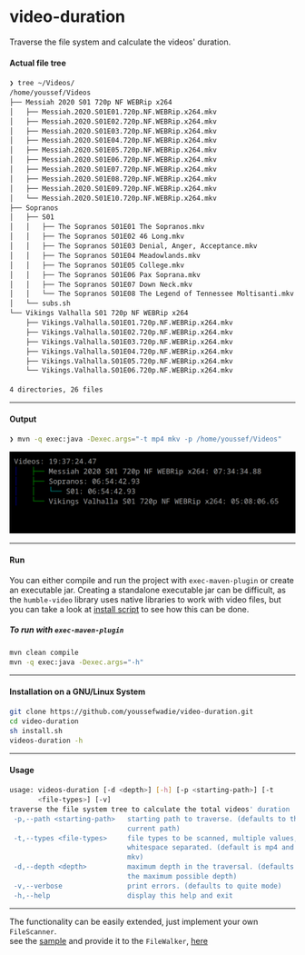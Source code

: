 # video-duration
Traverse the file system and calculate the videos' duration. 

#### Actual file tree
```bash
❯ tree ~/Videos/
/home/youssef/Videos
├── Messiah 2020 S01 720p NF WEBRip x264
│   ├── Messiah.2020.S01E01.720p.NF.WEBRip.x264.mkv
│   ├── Messiah.2020.S01E02.720p.NF.WEBRip.x264.mkv
│   ├── Messiah.2020.S01E03.720p.NF.WEBRip.x264.mkv
│   ├── Messiah.2020.S01E04.720p.NF.WEBRip.x264.mkv
│   ├── Messiah.2020.S01E05.720p.NF.WEBRip.x264.mkv
│   ├── Messiah.2020.S01E06.720p.NF.WEBRip.x264.mkv
│   ├── Messiah.2020.S01E07.720p.NF.WEBRip.x264.mkv
│   ├── Messiah.2020.S01E08.720p.NF.WEBRip.x264.mkv
│   ├── Messiah.2020.S01E09.720p.NF.WEBRip.x264.mkv
│   └── Messiah.2020.S01E10.720p.NF.WEBRip.x264.mkv
├── Sopranos
│   ├── S01
│   │   ├── The Sopranos S01E01 The Sopranos.mkv
│   │   ├── The Sopranos S01E02 46 Long.mkv
│   │   ├── The Sopranos S01E03 Denial, Anger, Acceptance.mkv
│   │   ├── The Sopranos S01E04 Meadowlands.mkv
│   │   ├── The Sopranos S01E05 College.mkv
│   │   ├── The Sopranos S01E06 Pax Soprana.mkv
│   │   ├── The Sopranos S01E07 Down Neck.mkv
│   │   └── The Sopranos S01E08 The Legend of Tennessee Moltisanti.mkv
│   └── subs.sh
└── Vikings Valhalla S01 720p NF WEBRip x264
    ├── Vikings.Valhalla.S01E01.720p.NF.WEBRip.x264.mkv
    ├── Vikings.Valhalla.S01E02.720p.NF.WEBRip.x264.mkv
    ├── Vikings.Valhalla.S01E03.720p.NF.WEBRip.x264.mkv
    ├── Vikings.Valhalla.S01E04.720p.NF.WEBRip.x264.mkv
    ├── Vikings.Valhalla.S01E05.720p.NF.WEBRip.x264.mkv
    └── Vikings.Valhalla.S01E06.720p.NF.WEBRip.x264.mkv

4 directories, 26 files
```

---

#### Output
```bash
❯ mvn -q exec:java -Dexec.args="-t mp4 mkv -p /home/youssef/Videos"
```
![output](/images/pic1.png?raw=true)

---

#### Run
You can either compile and run the project with `exec-maven-plugin` or create an executable jar. 
Creating a standalone executable jar can be difficult, as the `humble-video` 
library uses native libraries to work with video files, 
but you can take a look at [install script](./install.sh) to see how this can be done.

##### To run with `exec-maven-plugin`
```bash
mvn clean compile
mvn -q exec:java -Dexec.args="-h"
```

---

#### Installation on a GNU/Linux System
```bash
git clone https://github.com/youssefwadie/video-duration.git
cd video-duration
sh install.sh
videos-duration -h
```

---
#### Usage
```bash
usage: videos-duration [-d <depth>] [-h] [-p <starting-path>] [-t
       <file-types>] [-v]
traverse the file system tree to calculate the total videos' duration
 -p,--path <starting-path>   starting path to traverse. (defaults to the
                             current path)
 -t,--types <file-types>     file types to be scanned, multiple values,
                             whitespace separated. (default is mp4 and
                             mkv)
 -d,--depth <depth>          maximum depth in the traversal. (defaults to
                             the maximum possible depth)
 -v,--verbose                print errors. (defaults to quite mode)
 -h,--help                   display this help and exit
```

---


The functionality can be easily extended, just implement your own `FileScanner`.  
see the [sample](/src/main/java/com/github/youssefwadie/videosduration/core/BasicScannersProvider.java#L8) and provide it to
the `FileWalker`, [here](/src/main/java/com/github/youssefwadie/videosduration/cli/Main.java#L21)
